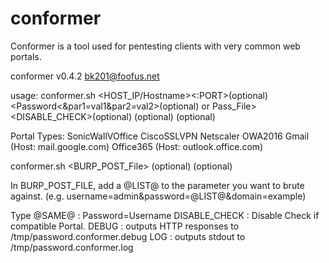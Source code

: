 # conformer

Conformer is a tool used for pentesting clients with very common web portals.


conformer v0.4.2
bk201@foofus.net

usage: conformer.sh <HOST_IP/Hostname><:PORT>(optional) <Username or Users_File> 
       <Password<\&par1=val1\&par2=val2>(optional) or Pass_File> <Portal Type> 
       <DISABLE_CHECK>(optional) <DEBUG>(optional) <LOG>(optional)

Portal Types: SonicWallVOffice
              CiscoSSLVPN
              Netscaler
	            OWA2016
              Gmail (Host: mail.google.com) 
              Office365 (Host: outlook.office.com)

conformer.sh <CUSTOM> <BURP_POST_File> <List> 
<String in Response indicating Success> <LOG>(optional) <DEBUG>(optional)

In BURP_POST_FILE, add a @LIST@ to the parameter you want to brute against. 
(e.g. username=admin&password=@LIST@&domain=example)

Type @SAME@ : Password=Username
DISABLE_CHECK : Disable Check if compatible Portal.
DEBUG : outputs HTTP responses to /tmp/password.conformer.debug
LOG : outputs stdout to /tmp/password.conformer.log
